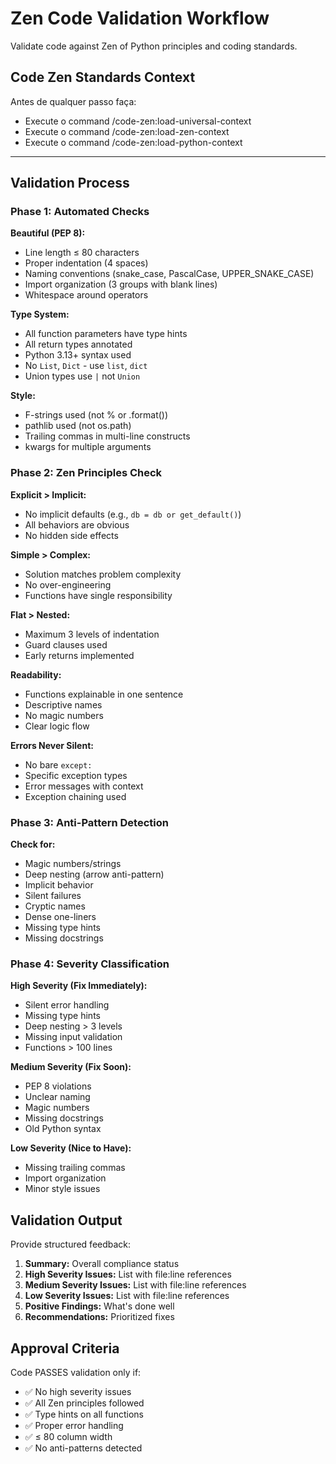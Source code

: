 # Zen Code Validation Workflow

Validate code against Zen of Python principles and coding standards.

## Code Zen Standards Context

Antes de qualquer passo faça:
- Execute o command /code-zen:load-universal-context
- Execute o command /code-zen:load-zen-context
- Execute o command /code-zen:load-python-context

---

## Validation Process

### Phase 1: Automated Checks

**Beautiful (PEP 8):**
- Line length ≤ 80 characters
- Proper indentation (4 spaces)
- Naming conventions (snake_case, PascalCase, UPPER_SNAKE_CASE)
- Import organization (3 groups with blank lines)
- Whitespace around operators

**Type System:**
- All function parameters have type hints
- All return types annotated
- Python 3.13+ syntax used
- No `List`, `Dict` - use `list`, `dict`
- Union types use `|` not `Union`

**Style:**
- F-strings used (not % or .format())
- pathlib used (not os.path)
- Trailing commas in multi-line constructs
- kwargs for multiple arguments

### Phase 2: Zen Principles Check

**Explicit > Implicit:**
- No implicit defaults (e.g., `db = db or get_default()`)
- All behaviors are obvious
- No hidden side effects

**Simple > Complex:**
- Solution matches problem complexity
- No over-engineering
- Functions have single responsibility

**Flat > Nested:**
- Maximum 3 levels of indentation
- Guard clauses used
- Early returns implemented

**Readability:**
- Functions explainable in one sentence
- Descriptive names
- No magic numbers
- Clear logic flow

**Errors Never Silent:**
- No bare `except:`
- Specific exception types
- Error messages with context
- Exception chaining used

### Phase 3: Anti-Pattern Detection

**Check for:**
- Magic numbers/strings
- Deep nesting (arrow anti-pattern)
- Implicit behavior
- Silent failures
- Cryptic names
- Dense one-liners
- Missing type hints
- Missing docstrings

### Phase 4: Severity Classification

**High Severity (Fix Immediately):**
- Silent error handling
- Missing type hints
- Deep nesting > 3 levels
- Missing input validation
- Functions > 100 lines

**Medium Severity (Fix Soon):**
- PEP 8 violations
- Unclear naming
- Magic numbers
- Missing docstrings
- Old Python syntax

**Low Severity (Nice to Have):**
- Missing trailing commas
- Import organization
- Minor style issues

## Validation Output

Provide structured feedback:

1. **Summary:** Overall compliance status
2. **High Severity Issues:** List with file:line references
3. **Medium Severity Issues:** List with file:line references
4. **Low Severity Issues:** List with file:line references
5. **Positive Findings:** What's done well
6. **Recommendations:** Prioritized fixes

## Approval Criteria

Code PASSES validation only if:
- ✅ No high severity issues
- ✅ All Zen principles followed
- ✅ Type hints on all functions
- ✅ Proper error handling
- ✅ ≤ 80 column width
- ✅ No anti-patterns detected
